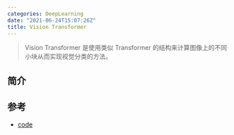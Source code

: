 ```yaml
---
categories: DeepLearning
date: "2021-06-24T15:07:26Z"
title: Vision Transformer
---
```


> Vision Transformer 是使用类似 Transformer 的结构来计算图像上的不同小块从而实现视觉分类的方法。

## 简介

## 参考

* [code](https://github.com/google-research/vision_transformer)
